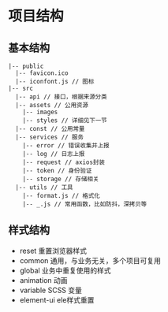# 项目结构

## 基本结构

```dir
|-- public
  |-- favicon.ico
  |-- iconfont.js // 图标
|-- src
  |-- api // 接口，根据来源分类
  |-- assets // 公用资源
    |-- images 
    |-- styles // 详细见下一节
  |-- const // 公用常量
  |-- services // 服务
    |-- error // 错误收集并上报
    |-- log // 日志上报
    |-- request // axios封装
    |-- token // 身份验证
    |-- storage // 存储相关
  |-- utils // 工具
    |-- format.js // 格式化
    |-- _.js // 常用函数，比如防抖，深拷贝等
```

## 样式结构

* reset 重置浏览器样式
* common 通用，与业务无关，多个项目可复用
* global 业务中重复使用的样式
* animation 动画
* variable SCSS 变量
* element-ui ele样式重置
